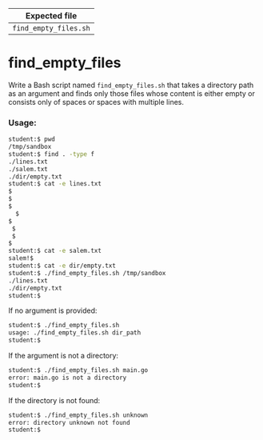 | Expected file         |
| --------------------- |
| `find_empty_files.sh` |

# find_empty_files

Write a Bash script named `find_empty_files.sh` that takes a directory path as an argument and finds only those files whose content is either empty or consists only of spaces or spaces with multiple lines.

### Usage:

```sh
student:$ pwd
/tmp/sandbox
student:$ find . -type f
./lines.txt
./salem.txt
./dir/empty.txt
student:$ cat -e lines.txt
$
$
$
  $
$
 $
 $
$
student:$ cat -e salem.txt
salem!$
student:$ cat -e dir/empty.txt
student:$ ./find_empty_files.sh /tmp/sandbox
./lines.txt
./dir/empty.txt
student:$
```

If no argument is provided:

```sh
student:$ ./find_empty_files.sh
usage: ./find_empty_files.sh dir_path
student:$
```

If the argument is not a directory:

```sh
student:$ ./find_empty_files.sh main.go
error: main.go is not a directory
student:$
```

If the directory is not found:

```sh
student:$ ./find_empty_files.sh unknown
error: directory unknown not found
student:$
```
